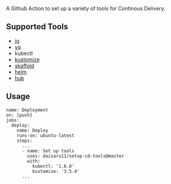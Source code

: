 A Github Action to set up a variety of tools for Continous Delivery.

## Supported Tools

- [jq](https://stedolan.github.io/jq/)
- [yq](https://github.com/mikefarah/yq)
- kubectl
- [kustomize](https://github.com/kubernetes-sigs/kustomize)
- [skaffold](https://github.com/GoogleContainerTools/skaffold)
- [helm](https://github.com/helm/helm)
- [hub](https://github.com/github/hub)

## Usage

```
name: Deployment
on: [push]
jobs:
  deploy:
    name: Deploy
    runs-on: ubuntu-latest
    steps:
      ...
      - name: Set up tools
        uses: daisaru11/setup-cd-tools@master
        with:
          kubectl: '1.6.0'
          kustomize: '3.5.4'
      ...
```
